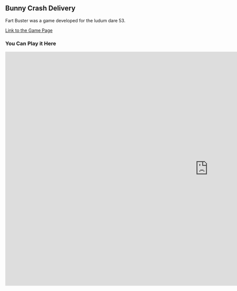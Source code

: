 ## Bunny Crash Delivery

Fart Buster was a game developed for the ludum dare 53.

[Link to the Game Page](https://aloeffler.itch.io/bunny-crash-delivery)

### You Can Play it Here
<iframe frameborder="0"
    src="https://itch.io/embed-upload/7826322?color=99facb"
    allowfullscreen=""
    width="1280"
    height="740"
>
    <a href="https://aloeffler.itch.io/bunny-crash-delivery">
        Play Bunny Crash Delivery on itch.io
    </a>
</iframe>